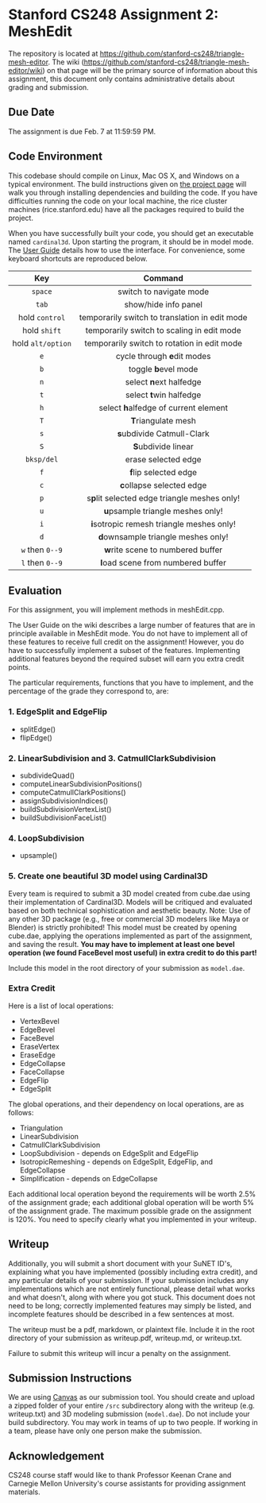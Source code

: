 # Stanford CS248 Assignment 2: MeshEdit
The repository is located at https://github.com/stanford-cs248/triangle-mesh-editor. The wiki (https://github.com/stanford-cs248/triangle-mesh-editor/wiki) on that page will be the primary source of information about this assignment, this document only contains administrative details about grading and submission.

## Due Date
The assignment is due Feb. 7 at 11:59:59 PM.

## Code Environment
This codebase should compile on Linux, Mac OS X, and Windows on a typical environment. The build instructions given on [the project page](https://github.com/stanford-cs248/triangle-mesh-editor/wiki/Build-Instructions) will walk you through installing dependencies and building the code. If you have difficulties running the code on your local machine, the rice cluster machines (rice.stanford.edu) have all the packages required to build the project.

When you have successfully built your code, you should get an executable named `cardinal3d`. Upon starting the program, it should be in model mode. The [User Guide](https://github.com/stanford-cs248/triangle-mesh-editor/wiki/User-Guide-(MeshEdit)) details how to use the interface. For convenience, some keyboard shortcuts are reproduced below.

| Key                   | Command                                            |
| :-------------------: | :--------------------------------------------:     |
| `space`               | switch to navigate mode                            |
| `tab`                 | show/hide info panel                               |
| hold `control`        | temporarily switch to translation in edit mode     |
| hold `shift`          | temporarily switch to scaling in edit mode         |
| hold `alt/option`     | temporarily switch to rotation in edit mode        |
| `e`                   | cycle through **e**dit modes                       |
| `b`                   | toggle **b**evel mode                              |
| `n`                   | select **n**ext halfedge                           |
| `t`                   | select **t**win halfedge                           |
| `h`                   | select **h**alfedge of current element             |
| `T`                   | **T**riangulate mesh                               |
| `s`                   | **s**ubdivide Catmull-Clark                        |
| `S`                   | **S**ubdivide linear                               |
| `bksp/del`            | erase selected edge                                |
| `f`                   | **f**lip selected edge                             |
| `c`                   | **c**ollapse selected edge                         |
| `p`                   | s**p**lit selected edge triangle meshes only!      |
| `u`                   | **u**psample triangle meshes only!                 |
| `i`                   | **i**sotropic remesh triangle meshes only!         |
| `d`                   | **d**ownsample triangle meshes only!               |
| `w` then `0--9`       | **w**rite scene to numbered buffer                 |
| `l` then `0--9`       | **l**oad scene from numbered buffer                |

## Evaluation
For this assignment, you will implement methods in meshEdit.cpp.

The User Guide on the wiki describes a large number of features that are in principle available in MeshEdit mode. You do not have to implement all of these features to receive full credit on the assignment! However, you do have to successfully implement a subset of the features. Implementing additional features beyond the required subset will earn you extra credit points.

The particular requirements, functions that you have to implement, and the percentage of the grade they correspond to, are:

### 1. EdgeSplit and EdgeFlip

 - splitEdge()
 - flipEdge()
 
### 2. LinearSubdivision and 3. CatmullClarkSubdivision

 - subdivideQuad()
 - computeLinearSubdivisionPositions()
 - computeCatmullClarkPositions()
 - assignSubdivisionIndices()
 - buildSubdivisionVertexList()
 - buildSubdivisionFaceList()
 
### 4. LoopSubdivision

 - upsample()
 
### 5. Create one beautiful 3D model using Cardinal3D

Every team is required to submit a 3D model created from cube.dae using their implementation of Cardinal3D. Models will be critiqued and evaluated based on both technical sophistication and aesthetic beauty. Note: Use of any other 3D package (e.g., free or commercial 3D modelers like Maya or Blender) is strictly prohibited! This model must be created by opening cube.dae, applying the operations implemented as part of the assignment, and saving the result.
**You may have to implement at least one bevel operation (we found FaceBevel most useful) in extra credit to do this part!**

Include this model in the root directory of your submission as `model.dae`.

### Extra Credit

Here is a list of local operations:

 - VertexBevel
 - EdgeBevel
 - FaceBevel
 - EraseVertex
 - EraseEdge
 - EdgeCollapse
 - FaceCollapse
 - EdgeFlip
 - EdgeSplit

The global operations, and their dependency on local operations, are as follows:

 - Triangulation
 - LinearSubdivision
 - CatmullClarkSubdivision
 - LoopSubdivision - depends on EdgeSplit and EdgeFlip
 - IsotropicRemeshing - depends on EdgeSplit, EdgeFlip, and EdgeCollapse
 - Simplification - depends on EdgeCollapse
 
Each additional local operation beyond the requirements will be worth 2.5% of the assignment grade; each additional global operation will be worth 5% of the assignment grade. The maximum possible grade on the assignment is 120%. You need to specify clearly what you implemented in your writeup.

## Writeup
Additionally, you will submit a short document with your SuNET ID's, explaining what you have implemented (possibly including extra credit), and any particular details of your submission. If your submission includes any implementations which are not entirely functional, please detail what works and what doesn't, along with where you got stuck. This document does not need to be long; correctly implemented features may simply be listed, and incomplete features should be described in a few sentences at most.

The writeup must be a pdf, markdown, or plaintext file. Include it in the root directory of your submission as writeup.pdf, writeup.md, or writeup.txt.

Failure to submit this writeup will incur a penalty on the assignment.

## Submission Instructions
We are using [Canvas](https://canvas.stanford.edu) as our submission tool. You should create and upload a zipped folder of your entire `/src` subdirectory along with the writeup (e.g. writeup.txt) and 3D modeling submission (`model.dae`). Do not include your build subdirectory. You may work in teams of up to two people. If working in a team, please have only one person make the submission.

## Acknowledgement

CS248 course staff would like to thank Professor Keenan Crane and Carnegie Mellon University's course assistants for providing assignment materials.
